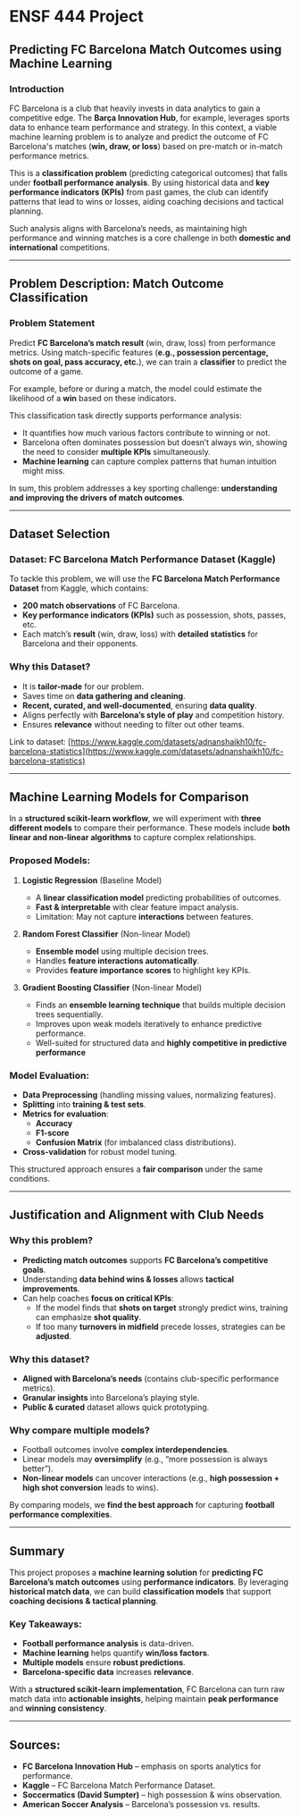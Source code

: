 # ENSF 444 Project

## Predicting FC Barcelona Match Outcomes using Machine Learning

### Introduction

FC Barcelona is a club that heavily invests in data analytics to gain a competitive edge. The **Barça Innovation Hub**, for example, leverages sports data to enhance team performance and strategy. In this context, a viable machine learning problem is to analyze and predict the outcome of FC Barcelona's matches (**win, draw, or loss**) based on pre-match or in-match performance metrics. 

This is a **classification problem** (predicting categorical outcomes) that falls under **football performance analysis**. By using historical data and **key performance indicators (KPIs)** from past games, the club can identify patterns that lead to wins or losses, aiding coaching decisions and tactical planning. 

Such analysis aligns with Barcelona’s needs, as maintaining high performance and winning matches is a core challenge in both **domestic and international** competitions.

---

## Problem Description: Match Outcome Classification

### Problem Statement
Predict **FC Barcelona’s match result** (win, draw, loss) from performance metrics. Using match-specific features (**e.g., possession percentage, shots on goal, pass accuracy, etc.**), we can train a **classifier** to predict the outcome of a game. 

For example, before or during a match, the model could estimate the likelihood of a **win** based on these indicators. 

This classification task directly supports performance analysis:
- It quantifies how much various factors contribute to winning or not.
- Barcelona often dominates possession but doesn’t always win, showing the need to consider **multiple KPIs** simultaneously.
- **Machine learning** can capture complex patterns that human intuition might miss.

In sum, this problem addresses a key sporting challenge: **understanding and improving the drivers of match outcomes**.

---

## Dataset Selection

### Dataset: FC Barcelona Match Performance Dataset (Kaggle)
To tackle this problem, we will use the **FC Barcelona Match Performance Dataset** from Kaggle, which contains:
- **200 match observations** of FC Barcelona.
- **Key performance indicators (KPIs)** such as possession, shots, passes, etc.
- Each match’s **result** (win, draw, loss) with **detailed statistics** for Barcelona and their opponents.

### Why this Dataset?
- It is **tailor-made** for our problem.
- Saves time on **data gathering and cleaning**.
- **Recent, curated, and well-documented**, ensuring **data quality**.
- Aligns perfectly with **Barcelona’s style of play** and competition history.
- Ensures **relevance** without needing to filter out other teams.

Link to dataset: [https://www.kaggle.com/datasets/adnanshaikh10/fc-barcelona-statistics](https://www.kaggle.com/datasets/adnanshaikh10/fc-barcelona-statistics)

---

## Machine Learning Models for Comparison

In a **structured scikit-learn workflow**, we will experiment with **three different models** to compare their performance. These models include **both linear and non-linear algorithms** to capture complex relationships.

### Proposed Models:

1. **Logistic Regression** (Baseline Model)
   - A **linear classification model** predicting probabilities of outcomes.
   - **Fast & interpretable** with clear feature impact analysis.
   - Limitation: May not capture **interactions** between features.

2. **Random Forest Classifier** (Non-linear Model)
   - **Ensemble model** using multiple decision trees.
   - Handles **feature interactions automatically**.
   - Provides **feature importance scores** to highlight key KPIs.

3. **Gradient Boosting Classifier** (Non-linear Model)
   - Finds an **ensemble learning technique** that builds multiple decision trees sequentially.
   - Improves upon weak models iteratively to enhance predictive performance.
   - Well-suited for structured data and **highly competitive in predictive performance**

### Model Evaluation:
- **Data Preprocessing** (handling missing values, normalizing features).
- **Splitting** into **training & test sets**.
- **Metrics for evaluation**:
  - **Accuracy**
  - **F1-score**
  - **Confusion Matrix** (for imbalanced class distributions).
- **Cross-validation** for robust model tuning.

This structured approach ensures a **fair comparison** under the same conditions.

---

## Justification and Alignment with Club Needs

### Why this problem?
- **Predicting match outcomes** supports **FC Barcelona’s competitive goals**.
- Understanding **data behind wins & losses** allows **tactical improvements**.
- Can help coaches **focus on critical KPIs**:
  - If the model finds that **shots on target** strongly predict wins, training can emphasize **shot quality**.
  - If too many **turnovers in midfield** precede losses, strategies can be **adjusted**.

### Why this dataset?
- **Aligned with Barcelona’s needs** (contains club-specific performance metrics).
- **Granular insights** into Barcelona’s playing style.
- **Public & curated** dataset allows quick prototyping.

### Why compare multiple models?
- Football outcomes involve **complex interdependencies**.
- Linear models may **oversimplify** (e.g., “more possession is always better”).
- **Non-linear models** can uncover interactions (e.g., **high possession + high shot conversion** leads to wins).

By comparing models, we **find the best approach** for capturing **football performance complexities**.

---

## Summary

This project proposes a **machine learning solution** for **predicting FC Barcelona’s match outcomes** using **performance indicators**. By leveraging **historical match data**, we can build **classification models** that support **coaching decisions & tactical planning**.

### Key Takeaways:
- **Football performance analysis** is data-driven.
- **Machine learning** helps quantify **win/loss factors**.
- **Multiple models** ensure **robust predictions**.
- **Barcelona-specific data** increases **relevance**.

With a **structured scikit-learn implementation**, FC Barcelona can turn raw match data into **actionable insights**, helping maintain **peak performance** and **winning consistency**.

---

## Sources:
- **FC Barcelona Innovation Hub** – emphasis on sports analytics for performance.
- **Kaggle** – FC Barcelona Match Performance Dataset.
- **Soccermatics (David Sumpter)** – high possession & wins observation.
- **American Soccer Analysis** – Barcelona’s possession vs. results.

